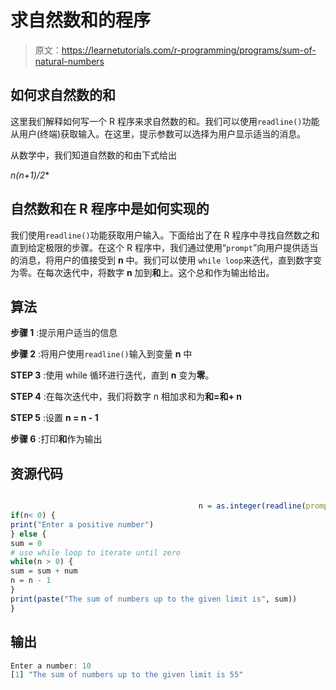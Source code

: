 # 求自然数和的程序

> 原文：<https://learnetutorials.com/r-programming/programs/sum-of-natural-numbers>

## 如何求自然数的和

这里我们解释如何写一个 R 程序来求自然数的和。我们可以使用`readline()`功能从用户(终端)获取输入。在这里，提示参数可以选择为用户显示适当的消息。

从数学中，我们知道自然数的和由下式给出

**n*(n+1)/2**

## 自然数和在 R 程序中是如何实现的

我们使用`readline()`功能获取用户输入。下面给出了在 R 程序中寻找自然数之和直到给定极限的步骤。在这个 R 程序中，我们通过使用“`prompt`”向用户提供适当的消息，将用户的值接受到 **n** 中。我们可以使用 `while loop`来迭代，直到数字变为零。在每次迭代中，将数字 **n** 加到**和**上。这个总和作为输出给出。

## 算法

**步骤 1** :提示用户适当的信息

**步骤 2** :将用户使用`readline()`输入到变量 **n** 中

**STEP 3** :使用 while 循环进行迭代，直到 **n** 变为**零**。

**STEP 4** :在每次迭代中，我们将数字 n 相加求和为**和=和+ n**

**STEP 5** :设置 **n = n - 1**

**步骤 6** :打印**和**作为输出

## 资源代码

```r

                                          n = as.integer(readline(prompt = "Enter a number: "))
if(n< 0) {
print("Enter a positive number")
} else {
sum = 0
# use while loop to iterate until zero
while(n > 0) {
sum = sum + num
n = n - 1
}
print(paste("The sum of numbers up to the given limit is", sum))
}

```

## 输出

```r
Enter a number: 10
[1] "The sum of numbers up to the given limit is 55"
```